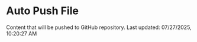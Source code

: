 # Auto Push File

Content that will be pushed to GitHub repository.
Last updated: 07/27/2025, 10:20:27 AM